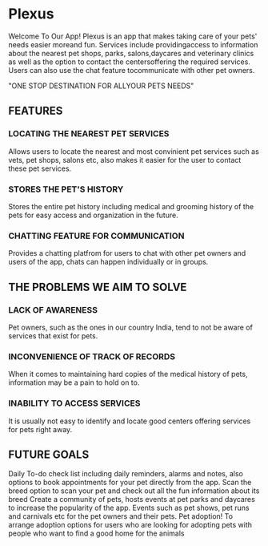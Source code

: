 # Plexus
Welcome To Our App! Plexus is an app that makes taking
care of your pets' needs easier moreand fun. 
Services include providingaccess to information about the
nearest pet shops, parks, salons,daycares and veterinary clinics as well
as the option to contact the centersoffering the required services. Users
can also use the chat feature tocommunicate with other pet owners.

"ONE STOP DESTINATION FOR ALLYOUR PETS NEEDS"

## FEATURES

### LOCATING THE NEAREST PET SERVICES
Allows users to locate the nearest and most convinient
pet services such as vets, pet shops, salons etc, also makes
it easier for the user to contact these pet services.

### STORES THE PET'S HISTORY
Stores the entire pet history including medical and
grooming history of the pets for easy access and
organization in the future.

### CHATTING FEATURE FOR COMMUNICATION
Provides a chatting platfrom for users to chat with other
pet owners and users of the app, chats can happen
individually or in groups.

## THE PROBLEMS WE AIM TO SOLVE

### LACK OF AWARENESS
Pet owners, such as the ones in our country India, tend to not be aware
of services that exist for pets.

### INCONVENIENCE OF TRACK OF RECORDS
When it comes to maintaining hard copies of the medical history of pets,
information may be a pain to hold on to.

### INABILITY TO ACCESS SERVICES
It is usually not easy to identify and locate good centers offering services
for pets right away.


## FUTURE GOALS
Daily To-do check list including daily reminders, alarms
and notes, also options to book appointments for your
pet directly from the app.
Scan the breed option to scan your
pet and check out all the fun
information about its breed
Create a community of pets, hosts events at pet parks and
daycares to increase the popularity of the app. Events such as
pet shows, pet runs and carnivals etc for the pet owners and
their pets.
Pet adoption! To arrange adoption options for users who are
looking for adopting pets with people who want to find a
good home for the animals


